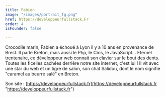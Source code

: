 ```yaml
---
title: Fabien
image: "/images/portrait_fg.png"
href: https://developpeurfullstack.Fr
order: 4
isFounder: false

---
```

Crocodile marin, Fabien a échoué à Lyon il y a 10 ans en provenance de Brest. Il parle Breton, mais aussi le Php, le Cms, le JavaScript… Eternel trentenaire, ce développeur web connait son clavier sur le bout des dents. Toutes les ficelles cachées derrière notre site internet, c'est lui ! Il vit avec une star du web et un tigre de salon, son chat Salidou, dont le nom signifie "caramel au beurre salé" en Breton.

Son site : [https://developpeurfullstack.fr](https://developpeurfullstack.fr "https://developpeurfullstack.fr")